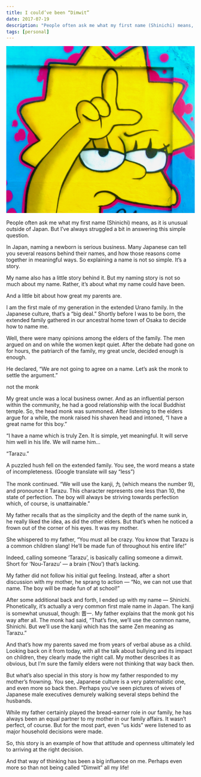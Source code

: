 ```yaml
---
title: I could’ve been “Dimwit”
date: 2017-07-19
description: "People often ask me what my first name (Shinichi) means, as it is unusual outside of Japan. But I’ve always struggled a bit in answering this simple question."
tags: [personal]
---
```


![](./dimwit.png)

People often ask me what my first name (Shinichi) means, as it is unusual outside of Japan. But I’ve always struggled a bit in answering this simple question.

In Japan, naming a newborn is serious business. Many Japanese can tell you several reasons behind their names, and how those reasons come together in meaningful ways. So explaining a name is not so simple. It’s a story.

My name also has a little story behind it. But my naming story is not so much about my name. Rather, it’s about what my name could have been.

And a little bit about how great my parents are.

I am the first male of my generation in the extended Urano family. In the Japanese culture, that’s a “big deal.” Shortly before I was to be born, the extended family gathered in our ancestral home town of Osaka to decide how to name me.

Well, there were many opinions among the elders of the family. The men argued on and on while the women kept quiet. After the debate had gone on for hours, the patriarch of the family, my great uncle, decided enough is enough.

He declared, “We are not going to agree on a name. Let’s ask the monk to settle the argument.”

not the monk

My great uncle was a local business owner. And as an influential person within the community, he had a good relationship with the local Buddhist temple. So, the head monk was summoned. After listening to the elders argue for a while, the monk raised his shaven head and intoned, “I have a great name for this boy.”

“I have a name which is truly Zen. It is simple, yet meaningful. It will serve him well in his life. We will name him…

“Tarazu.”

A puzzled hush fell on the extended family. You see, the word means a state of incompleteness. (Google translate will say “less”)

The monk continued. “We will use the kanji, 九 (which means the number 9), and pronounce it Tarazu. This character represents one less than 10, the state of perfection. The boy will always be striving towards perfection which, of course, is unattainable.”

My father recalls that as the simplicity and the depth of the name sunk in, he really liked the idea, as did the other elders. But that’s when he noticed a frown out of the corner of his eyes. It was my mother.

She whispered to my father, “You must all be crazy. You know that Tarazu is a common children slang! He’ll be made fun of throughout his entire life!”

Indeed, calling someone ‘Tarazu’, is basically calling someone a dimwit. Short for ‘Nou-Tarazu’ — a brain (‘Nou’) that’s lacking.

My father did not follow his initial gut feeling. Instead, after a short discussion with my mother, he sprang to action — “No, we can not use that name. The boy will be made fun of at school!”

After some additional back and forth, I ended up with my name — Shinichi. Phonetically, it’s actually a very common first male name in Japan. The kanji is somewhat unusual, though: 晋一. My father explains that the monk got his way after all. The monk had said, “That’s fine, we’ll use the common name, Shinichi. But we’ll use the kanji which has the same Zen meaning as Tarazu.”

And that’s how my parents saved me from years of verbal abuse as a child. Looking back on it from today, with all the talk about bullying and its impact on children, they clearly made the right call. My mother describes it as obvious, but I’m sure the family elders were not thinking that way back then.

But what’s also special in this story is how my father responded to my mother’s frowning. You see, Japanese culture is a very paternalistic one, and even more so back then. Perhaps you’ve seen pictures of wives of Japanese male executives demurely walking several steps behind the husbands.

While my father certainly played the bread-earner role in our family, he has always been an equal partner to my mother in our family affairs. It wasn’t perfect, of course. But for the most part, even “us kids” were listened to as major household decisions were made.

So, this story is an example of how that attitude and openness ultimately led to arriving at the right decision.

And that way of thinking has been a big influence on me. Perhaps even more so than not being called “Dimwit” all my life!

